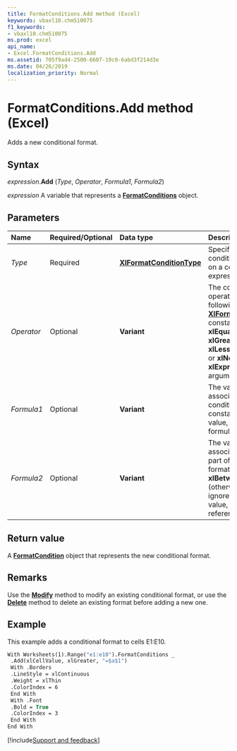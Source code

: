 ```yaml
---
title: FormatConditions.Add method (Excel)
keywords: vbaxl10.chm510075
f1_keywords:
- vbaxl10.chm510075
ms.prod: excel
api_name:
- Excel.FormatConditions.Add
ms.assetid: 705f9ad4-2500-6607-19c0-6abd3f214d3e
ms.date: 04/26/2019
localization_priority: Normal
---
```



# FormatConditions.Add method (Excel)

Adds a new conditional format.


## Syntax

_expression_.**Add** (_Type_, _Operator_, _Formula1_, _Formula2_)

_expression_ A variable that represents a **[FormatConditions](Excel.FormatConditions.md)** object.


## Parameters

|Name|Required/Optional|Data type|Description|
|:-----|:-----|:-----|:-----|
| _Type_|Required| **[XlFormatConditionType](Excel.XlFormatConditionType.md)**| Specifies whether the conditional format is based on a cell value or an expression.|
| _Operator_|Optional| **Variant**|The conditional format operator. Can be one of the following **[XlFormatConditionOperator](excel.xlformatconditionoperator.md)** constants: **xlBetween**, **xlEqual**, **xlGreater**, **xlGreaterEqual**, **xlLess**, **xlLessEqual**, **xlNotBetween**, or **xlNotEqual**. If _Type_ is **xlExpression**, the _Operator_ argument is ignored.|
| _Formula1_|Optional| **Variant**|The value or expression associated with the conditional format. Can be a constant value, a string value, a cell reference, or a formula.|
| _Formula2_|Optional| **Variant**|The value or expression associated with the second part of the conditional format when _Operator_ is **xlBetween** or **xlNotBetween** (otherwise, this argument is ignored). Can be a constant value, a string value, a cell reference, or a formula.|

## Return value

A **[FormatCondition](Excel.FormatCondition.md)** object that represents the new conditional format.


## Remarks

Use the **[Modify](Excel.FormatCondition.Modify.md)** method to modify an existing conditional format, or use the **[Delete](Excel.FormatCondition.Delete.md)** method to delete an existing format before adding a new one.


## Example

This example adds a conditional format to cells E1:E10.

```vb
With Worksheets(1).Range("e1:e10").FormatConditions _ 
 .Add(xlCellValue, xlGreater, "=$a$1") 
 With .Borders 
 .LineStyle = xlContinuous 
 .Weight = xlThin 
 .ColorIndex = 6 
 End With 
 With .Font 
 .Bold = True 
 .ColorIndex = 3 
 End With 
End With
```




[!include[Support and feedback](~/includes/feedback-boilerplate.md)]
